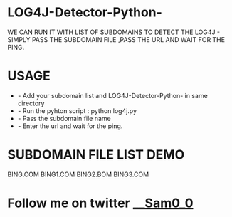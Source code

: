 # LOG4J-Detector-Python-
WE CAN RUN IT WITH LIST OF SUBDOMAINS TO DETECT THE LOG4J - SIMPLY PASS THE SUBDOMAIN FILE ,PASS THE URL AND WAIT FOR THE PING.

<h1>USAGE</h2>
<ul>
<li>- Add your subdomain list and  LOG4J-Detector-Python- in same directory</li>
<li>- Run the pyhton script : python log4j.py</li>
<li>- Pass the subdomain file name</li>
<li>- Enter the url and wait for the ping.</li>
</ul>

<h1>SUBDOMAIN FILE LIST DEMO</h2>

BING.COM
BING1.COM
BING2.BOM
BING3.COM

<H1> Follow me on twitter 
<a href="https://twitter.com/__Sam0_0">__Sam0_0</a> </h1>
